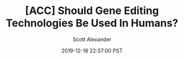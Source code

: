 ---
layout: podcast
title: "[ACC] Should Gene Editing Technologies Be Used In Humans?"
author: Scott Alexander
description: https://slatestarcodex.com/2019/12/18/acc-should-gene-editing-technologies-be-used-in-humans/
date: 2019-12-18 22:37:00 PST
length: 7803693
duration: 1951
guid: acc-should-gene-editing-technologies-be-used-in-humans
---